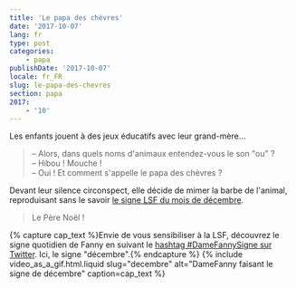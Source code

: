 ```yaml
---
title: 'Le papa des chèvres'
date: '2017-10-07'
lang: fr
type: post
categories:
    - papa
publishDate: '2017-10-07'
locale: fr_FR
slug: le-papa-des-chevres
section: papa
2017:
    - '10'
---
```


Les enfants jouent à des jeux éducatifs avec leur grand-mère…

<!--more-->

> – Alors, dans quels noms d'animaux entendez-vous le son "ou" ?  
> – Hibou ! Mouche !  
> – Oui ! Et comment s'appelle le papa des chèvres ?  

Devant leur silence circonspect, elle décide de mimer la barbe de l'animal, reproduisant sans le savoir [le signe <abbr title="Langue des Signe Française">LSF</abbr> du mois de décembre](https://www.elix-lsf.fr/spip.php?page=signes&id_article=151775).

> Le Père Noël !

{% capture cap_text %}Envie de vous sensibiliser à la LSF, découvrez le signe quotidien de Fanny en suivant le <a href="https://twitter.com/hashtag/damefannysigne?src=hash">hashtag #DameFannySigne sur Twitter</a>. Ici, le signe "décembre".{% endcapture %}
{% include video_as_a_gif.html.liquid
    slug="decembre"
    alt="DameFanny faisant le signe de décembre"
    caption=cap_text
%}
